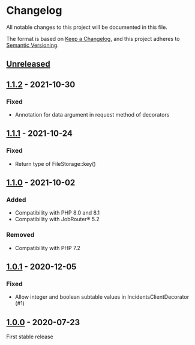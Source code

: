 # Changelog

All notable changes to this project will be documented in this file.

The format is based on [Keep a Changelog](https://keepachangelog.com/en/1.0.0/), and this project adheres
to [Semantic Versioning](https://semver.org/spec/v2.0.0.html).

## [Unreleased]

## [1.1.2] - 2021-10-30

### Fixed

- Annotation for data argument in request method of decorators

## [1.1.1] - 2021-10-24

### Fixed

- Return type of FileStorage::key()

## [1.1.0] - 2021-10-02

### Added

- Compatibility with PHP 8.0 and 8.1
- Compatibility with JobRouter® 5.2

### Removed

- Compatibility with PHP 7.2

## [1.0.1] - 2020-12-05

### Fixed

- Allow integer and boolean subtable values in IncidentsClientDecorator (#1)

## [1.0.0] - 2020-07-23

First stable release


[Unreleased]: https://github.com/brotkrueml/jobrouter-client/compare/v1.1.2...HEAD

[1.1.2]: https://github.com/brotkrueml/jobrouter-client/compare/v1.1.1...v1.1.2

[1.1.1]: https://github.com/brotkrueml/jobrouter-client/compare/v1.1.0...v1.1.1

[1.1.0]: https://github.com/brotkrueml/jobrouter-client/compare/v1.0.1...v1.1.0

[1.0.1]: https://github.com/brotkrueml/jobrouter-client/compare/v1.0.0...v1.0.1

[1.0.0]: https://github.com/brotkrueml/jobrouter-client/releases/tag/v1.0.0
